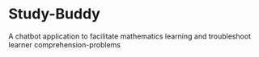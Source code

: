 # Study-Buddy
A chatbot application to facilitate mathematics learning and troubleshoot learner comprehension-problems
